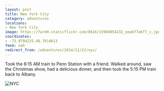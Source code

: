 ```yaml
---
layout: post
title: New York City
category: adventures
locations:
- New York City
image: https://farm9.staticflickr.com/8616/15994854232_eea6f7a6f7_c.jpg
coordinates:
- -73.9794225,40.7614613
feed: nah
redirect_from: /adventures/2014/11/22/nyc/
---
```



Took the 6:15 AM train to Penn Station with a friend. Walked around, saw the Christmas show, had a delicious dinner, and then took the 5:15 PM train back to Albany.

<div class="photos">

<img src="https://farm9.staticflickr.com/8616/15994854232_878e5f6237_h.jpg" alt="NYC">
</div>
